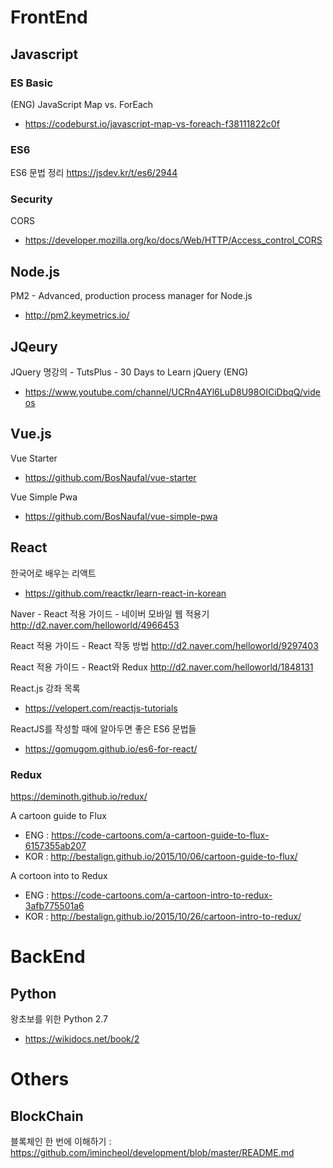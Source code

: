 # FrontEnd 




## Javascript

### ES Basic
(ENG) JavaScript Map vs. ForEach
- https://codeburst.io/javascript-map-vs-foreach-f38111822c0f

### ES6

ES6 문법 정리 
https://jsdev.kr/t/es6/2944

### Security

CORS 
- https://developer.mozilla.org/ko/docs/Web/HTTP/Access_control_CORS



## Node.js

PM2 - Advanced, production process manager for Node.js
- http://pm2.keymetrics.io/



## JQeury 

JQuery 명강의 - TutsPlus - 30 Days to Learn jQuery (ENG) 
- https://www.youtube.com/channel/UCRn4AYl6LuD8U98OICiDbqQ/videos



## Vue.js

Vue Starter
- https://github.com/BosNaufal/vue-starter

Vue Simple Pwa
- https://github.com/BosNaufal/vue-simple-pwa



## React 

한국어로 배우는 리액트 
- https://github.com/reactkr/learn-react-in-korean

Naver - React 적용 가이드 - 네이버 모바일 웹 적용기 
http://d2.naver.com/helloworld/4966453

React 적용 가이드 - React 작동 방법
http://d2.naver.com/helloworld/9297403

React 적용 가이드 - React와 Redux
http://d2.naver.com/helloworld/1848131


React.js 강좌 목록 
- https://velopert.com/reactjs-tutorials

ReactJS를 작성할 때에 알아두면 좋은 ES6 문법들
- https://gomugom.github.io/es6-for-react/

### Redux 

https://deminoth.github.io/redux/

A cartoon guide to Flux 
- ENG : https://code-cartoons.com/a-cartoon-guide-to-flux-6157355ab207
- KOR : http://bestalign.github.io/2015/10/06/cartoon-guide-to-flux/

A cortoon into to Redux
- ENG : https://code-cartoons.com/a-cartoon-intro-to-redux-3afb775501a6
- KOR : http://bestalign.github.io/2015/10/26/cartoon-intro-to-redux/





# BackEnd

## Python 

왕초보를 위한 Python 2.7
- https://wikidocs.net/book/2





# Others

## BlockChain 

블록체인 한 번에 이해하기 : https://github.com/imincheol/development/blob/master/README.md
